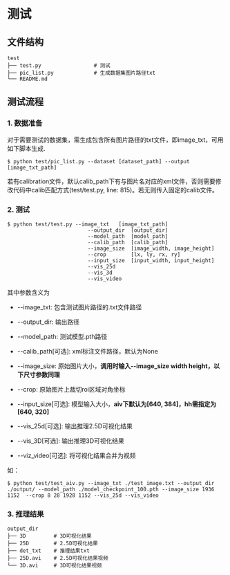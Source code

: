 # 测试

## 文件结构

```
test
├── test.py                 # 测试
├── pic_list.py             # 生成数据集图片路径txt
└── README.md
```

## 测试流程

### 1. 数据准备

对于需要测试的数据集，需生成包含所有图片路径的txt文件，即image_txt，可用如下脚本生成.

```
$ python test/pic_list.py --dataset [dataset_path] --output [image_txt_path]
```

若有calibration文件，默认calib_path下有与图片名对应的xml文件，否则需要修改代码中calib匹配方式(test/test.py, line: 815)。若无则传入固定的calib文件。

### 2. 测试

```
$ python test/test.py --image_txt   [image_txt_path]             
                          --output_dir  [output_dir]
                          --model_path  [model_path]
                          --calib_path  [calib_path]
                          --image_size  [image_width, image_height]
                          --crop        [lx, ly, rx, ry]
                          --input_size  [input_width, input_height]
                          --vis_25d 
                          --vis_3d
                          --vis_video
```

其中参数含义为

+ --image_txt: 包含测试图片路径的.txt文件路径

+ --output_dir: 输出路径

+ --model_path: 测试模型.pth路径

+ --calib_path[可选]: xml标注文件路径，默认为None

+ --image_size: 原始图片大小，**调用时输入--image_size width height，以下尺寸参数同理**

+ --crop: 原始图片上裁切roi区域对角坐标

+ --input_size[可选]: 模型输入大小，**aiv下默认为[640, 384]，hh需指定为[640, 320]**

+ --vis_25d[可选]: 输出推理2.5D可视化结果

+ --vis_3D[可选]: 输出推理3D可视化结果

+ --viz_video[可选]: 将可视化结果合并为视频

如：

```
$ python test/test_aiv.py --image_txt ./test_image.txt --output_dir ./output/ --model_path ./model_checkpoint_100.pth --image_size 1936 1152  --crop 8 28 1928 1152 --vis_25d --vis_video
```

### 3. 推理结果

```
output_dir
├── 3D         # 3D可视化结果   
├── 25D        # 2.5D可视化结果
├── det_txt    # 推理结果txt
├── 25D.avi    # 2.5D可视化结果视频
└── 3D.avi     # 3D可视化结果视频
```